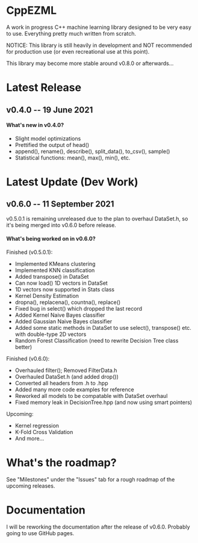 # CppEZML
A work in progress C++ machine learning library designed to be very easy to use. Everything pretty much written from scratch.

NOTICE: This library is still heavily in development and NOT recommended for production use (or even recreational use at this point).

This library may become more stable around v0.8.0 or afterwards...

# Latest Release
## v0.4.0 -- 19 June 2021
#### What's new in v0.4.0?
* Slight model optimizations
* Prettified the output of head()
* append(), rename(), describe(), split_data(), to_csv(), sample()
* Statistical functions: mean(), max(), min(), etc.

# Latest Update (Dev Work)
## v0.6.0 -- 11 September 2021
v0.5.0.1 is remaining unreleased due to the plan to overhaul DataSet.h, so it's being merged into v0.6.0 before release.

#### What's being worked on in v0.6.0?
Finished (v0.5.0.1):
* Implemented KMeans clustering
* Implemented KNN classification
* Added transpose() in DataSet
* Can now load() 1D vectors in DataSet
* 1D vectors now supported in Stats class
* Kernel Density Estimation
* dropna(), replacena(), countna(), replace()
* Fixed bug in select() which dropped the last record
* Added Kernel Naive Bayes classifier
* Added Gaussian Naive Bayes classifier
* Added some static methods in DataSet to use select(), transpose() etc. with double-type 2D vectors
* Random Forest Classification (need to rewrite Decision Tree class better)

Finished (v0.6.0):
* Overhauled filter(); Removed FilterData.h
* Overhauled DataSet.h (and added drop())
* Converted all headers from .h to .hpp
* Added many more code examples for reference
* Reworked all models to be compatable with DataSet overhaul
* Fixed memory leak in DecisionTree.hpp (and now using smart pointers)

Upcoming:
* Kernel regression
* K-Fold Cross Validation
* And more...

# What's the roadmap?
See "Milestones" under the "Issues" tab for a rough roadmap of the upcoming releases.

# Documentation
I will be reworking the documentation after the release of v0.6.0. Probably going to use GitHub pages.
